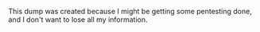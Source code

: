 This dump was created because I might be getting some pentesting done, and I don't want to lose all my information.
